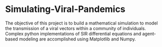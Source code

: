 # Simulating-Viral-Pandemics

The objective of this project is to build a mathematical simulation to model the transmission of a viral vectors within a community of individuals. Complex python implementations of SIR differential equations and agent-based modeling are accomplished using Matplotlib and Numpy.
